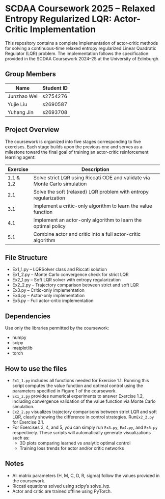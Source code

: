 # SCDAA Coursework 2025 – Relaxed Entropy Regularized LQR: Actor-Critic Implementation

This repository contains a complete implementation of actor-critic methods for solving a continuous-time relaxed entropy regularized Linear Quadratic Regulator (LQR) problem. The implementation follows the specification provided in the SCDAA Coursework 2024–25 at the University of Edinburgh.

## Group Members
| Name | Student ID |
|------|------------|
| Junzhao Wei | s2754276 |
| Yujie Liu | s2690587 |
| Yuhang Jin | s2693708 |


## Project Overview
The coursework is organized into five stages corresponding to five exercises. Each stage builds upon the previous one and serves as a milestone toward the final goal of training an actor-critic reinforcement learning agent:

| Exercise | Description |
|----------|-------------|
| 1.1 & 1.2 | Solve strict LQR using Riccati ODE and validate via Monte Carlo simulation |
| 2.1 | Solve the soft (relaxed) LQR problem with entropy regularization |
| 3.1 | Implement a critic-only algorithm to learn the value function |
| 4.1 | Implement an actor-only algorithm to learn the optimal policy |
| 5.1 | Combine actor and critic into a full actor-critic algorithm |

## File Structure
- Ex1_1.py – LQRSolver class and Riccati solution
- Ex1_2.py – Monte Carlo convergence check for strict LQR
- Ex2_1.py – Soft LQR solver with entropy regularization
- Ex2_2.py – Trajectory comparison between strict and soft LQR
- Ex3.py – Critic-only implementation
- Ex4.py – Actor-only implementation
- Ex5.py – Full actor-critic implementation

## Dependencies
Use only the libraries permitted by the coursework:
- numpy
- scipy
- matplotlib
- torch


## How to use the files

- `Ex1_1.py` includes all functions needed for Exercise 1.1. Running this script computes the value function and optimal control using the parameters specified in Figure 1 of the coursework.
- `Ex1_2.py` provides numerical experiments to answer Exercise 1.2, including convergence validation of the value function via Monte Carlo simulation.
- `Ex2_2.py` visualizes trajectory comparisons between strict LQR and soft LQR, clearly showing the difference in control strategies. Run`Ex2_2.py` for Exercise 2.1.
- For Exercises 3, 4, and 5, you can simply run `Ex3.py`, `Ex4.py`, and `Ex5.py` respectively. These scripts will automatically generate visualizations such as:
  - 3D plots comparing learned vs analytic optimal control
  - Training loss trends for actor and/or critic networks

## Notes
- All matrix parameters (H, M, C, D, R, sigma) follow the values provided in the coursework.
- Riccati equations solved using scipy’s solve_ivp.
- Actor and critic are trained offline using PyTorch.
